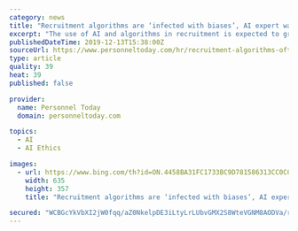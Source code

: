```yaml
---
category: news
title: "Recruitment algorithms are ‘infected with biases’, AI expert warns"
excerpt: "The use of AI and algorithms in recruitment is expected to grow. Earlier this year an interim report from the government’s Centre for Data Ethics and Innovation suggested that there was enormous potential for algorithmic systems to improve recruitment – for example, being able to recommend jobs to people that they might not search for or ..."
publishedDateTime: 2019-12-13T15:38:00Z
sourceUrl: https://www.personneltoday.com/hr/recruitment-algorithms-often-infected-with-biases-ai-expert-warns/
type: article
quality: 39
heat: 39
published: false

provider:
  name: Personnel Today
  domain: personneltoday.com

topics:
  - AI
  - AI Ethics

images:
  - url: https://www.bing.com/th?id=ON.4458BA31FC1733BC9D781586313CC0CC
    width: 635
    height: 357
    title: "Recruitment algorithms are ‘infected with biases’, AI expert warns"

secured: "WCBGcYkVbXI2jW0fqq/aZ0NkelpDE3iLtyLrLUbvGMX2S8WteVGNM8AODVa/riV27pdgNo1FAWugB5vkgdKM93jB0CFWhSdEYRZsUlFv+B4WT0Svv60DxGh0BJc2GieiIUGROufhRsB4XsppzQ20d8pbeZ+a+dViylxN/Wo9RqrOI8FBjBFTt5p5ObxP7F5tHexm4m/T9LQ/8ax6/4V8XOwLmWw/ztjoxVyFGsty5/VIcnIQklD0t/qB2z3Uf/5I/jgAYF6ahmmC0vJyMFK07Q==;erzHPk8rCJSj4DT96MSmrA=="
---
```


